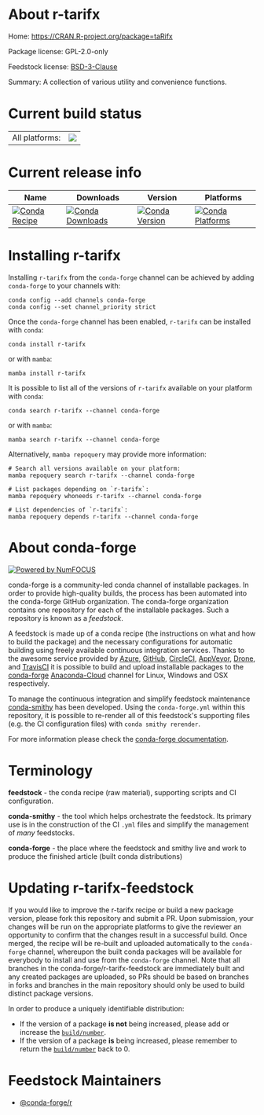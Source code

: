 About r-tarifx
==============

Home: https://CRAN.R-project.org/package=taRifx

Package license: GPL-2.0-only

Feedstock license: [BSD-3-Clause](https://github.com/conda-forge/r-tarifx-feedstock/blob/main/LICENSE.txt)

Summary: A collection of various utility and convenience functions.

Current build status
====================


<table><tr><td>All platforms:</td>
    <td>
      <a href="https://dev.azure.com/conda-forge/feedstock-builds/_build/latest?definitionId=9758&branchName=main">
        <img src="https://dev.azure.com/conda-forge/feedstock-builds/_apis/build/status/r-tarifx-feedstock?branchName=main">
      </a>
    </td>
  </tr>
</table>

Current release info
====================

| Name | Downloads | Version | Platforms |
| --- | --- | --- | --- |
| [![Conda Recipe](https://img.shields.io/badge/recipe-r--tarifx-green.svg)](https://anaconda.org/conda-forge/r-tarifx) | [![Conda Downloads](https://img.shields.io/conda/dn/conda-forge/r-tarifx.svg)](https://anaconda.org/conda-forge/r-tarifx) | [![Conda Version](https://img.shields.io/conda/vn/conda-forge/r-tarifx.svg)](https://anaconda.org/conda-forge/r-tarifx) | [![Conda Platforms](https://img.shields.io/conda/pn/conda-forge/r-tarifx.svg)](https://anaconda.org/conda-forge/r-tarifx) |

Installing r-tarifx
===================

Installing `r-tarifx` from the `conda-forge` channel can be achieved by adding `conda-forge` to your channels with:

```
conda config --add channels conda-forge
conda config --set channel_priority strict
```

Once the `conda-forge` channel has been enabled, `r-tarifx` can be installed with `conda`:

```
conda install r-tarifx
```

or with `mamba`:

```
mamba install r-tarifx
```

It is possible to list all of the versions of `r-tarifx` available on your platform with `conda`:

```
conda search r-tarifx --channel conda-forge
```

or with `mamba`:

```
mamba search r-tarifx --channel conda-forge
```

Alternatively, `mamba repoquery` may provide more information:

```
# Search all versions available on your platform:
mamba repoquery search r-tarifx --channel conda-forge

# List packages depending on `r-tarifx`:
mamba repoquery whoneeds r-tarifx --channel conda-forge

# List dependencies of `r-tarifx`:
mamba repoquery depends r-tarifx --channel conda-forge
```


About conda-forge
=================

[![Powered by
NumFOCUS](https://img.shields.io/badge/powered%20by-NumFOCUS-orange.svg?style=flat&colorA=E1523D&colorB=007D8A)](https://numfocus.org)

conda-forge is a community-led conda channel of installable packages.
In order to provide high-quality builds, the process has been automated into the
conda-forge GitHub organization. The conda-forge organization contains one repository
for each of the installable packages. Such a repository is known as a *feedstock*.

A feedstock is made up of a conda recipe (the instructions on what and how to build
the package) and the necessary configurations for automatic building using freely
available continuous integration services. Thanks to the awesome service provided by
[Azure](https://azure.microsoft.com/en-us/services/devops/), [GitHub](https://github.com/),
[CircleCI](https://circleci.com/), [AppVeyor](https://www.appveyor.com/),
[Drone](https://cloud.drone.io/welcome), and [TravisCI](https://travis-ci.com/)
it is possible to build and upload installable packages to the
[conda-forge](https://anaconda.org/conda-forge) [Anaconda-Cloud](https://anaconda.org/)
channel for Linux, Windows and OSX respectively.

To manage the continuous integration and simplify feedstock maintenance
[conda-smithy](https://github.com/conda-forge/conda-smithy) has been developed.
Using the ``conda-forge.yml`` within this repository, it is possible to re-render all of
this feedstock's supporting files (e.g. the CI configuration files) with ``conda smithy rerender``.

For more information please check the [conda-forge documentation](https://conda-forge.org/docs/).

Terminology
===========

**feedstock** - the conda recipe (raw material), supporting scripts and CI configuration.

**conda-smithy** - the tool which helps orchestrate the feedstock.
                   Its primary use is in the construction of the CI ``.yml`` files
                   and simplify the management of *many* feedstocks.

**conda-forge** - the place where the feedstock and smithy live and work to
                  produce the finished article (built conda distributions)


Updating r-tarifx-feedstock
===========================

If you would like to improve the r-tarifx recipe or build a new
package version, please fork this repository and submit a PR. Upon submission,
your changes will be run on the appropriate platforms to give the reviewer an
opportunity to confirm that the changes result in a successful build. Once
merged, the recipe will be re-built and uploaded automatically to the
`conda-forge` channel, whereupon the built conda packages will be available for
everybody to install and use from the `conda-forge` channel.
Note that all branches in the conda-forge/r-tarifx-feedstock are
immediately built and any created packages are uploaded, so PRs should be based
on branches in forks and branches in the main repository should only be used to
build distinct package versions.

In order to produce a uniquely identifiable distribution:
 * If the version of a package **is not** being increased, please add or increase
   the [``build/number``](https://docs.conda.io/projects/conda-build/en/latest/resources/define-metadata.html#build-number-and-string).
 * If the version of a package **is** being increased, please remember to return
   the [``build/number``](https://docs.conda.io/projects/conda-build/en/latest/resources/define-metadata.html#build-number-and-string)
   back to 0.

Feedstock Maintainers
=====================

* [@conda-forge/r](https://github.com/conda-forge/r/)

